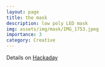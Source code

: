 ```yaml
---
layout: page
title: the mask
description: low poly LED mask
img: assets/img/mask/IMG_1753.jpeg
importance: 3
category: Creative
---
```


Details on <a href="https://hackaday.io/project/169434-the-mask">Hackaday</a> 